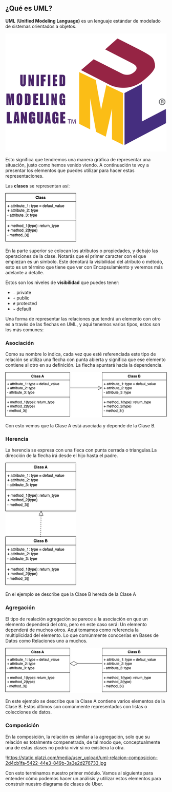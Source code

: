 ## ¿Qué es UML?

**UML** (**Unified Modeling Language)** es un lenguaje estándar de modelado de sistemas orientados a objetos.

![logo](./img/UML_logo.svg.png)

Esto significa que tendremos una manera gráfica de representar una situación, justo como hemos venido viendo. A continuación te voy a presentar los elementos que puedes utilizar para hacer estas representaciones.

Las **clases** se representan así:

![class](./img/class.png)

En la parte superior se colocan los atributos o propiedades, y debajo las operaciones de la clase. Notarás que el primer caracter con el que empiezan es un símbolo. Este denotará la visibilidad del atributo o método, esto es un término que tiene que ver con Encapsulamiento y veremos más adelante a detalle.

Estos son los niveles de **visibilidad** que puedes tener:

* `-` private
* `+` public
* `#` protected
* `~` default

Una forma de representar las relaciones que tendrá un elemento con otro es a través de las flechas en UML, y aquí tenemos varios tipos, estos son los más comunes:

### Asociación

Como su nombre lo indica, cada vez que esté referenciada este tipo de relación se utiliza una flecha con punta abierta y significa que ese elemento contiene al otro en su definición. La flecha apuntará hacia la dependencia.

![association](./img/association.png)

Con esto vemos que la Clase A está asociada y depende de la Clase B.

### Herencia

La herencia se expresa con una fleca con punta cerrada o triangulas.La dirección de la flecha irá desde el hijo hasta el padre.

![implements](./img/implements.png)

En el ejemplo se describe que la Clase B hereda de la Clase A

### Agregación

El tipo de realación agregación se parece a la asociación en que un elemento dependerá del otro, pero en este caso será: Un elemento dependerá de muchos otros. Aquí tomamos como referencia la multiplicidad del elemento. Lo que comúnmente conocerías en Bases de Datos como Relaciones uno a muchos.

![aggregation](./img/aggregation.png)

En este ejemplo se describe que la Clase A contiene varios elementos de la Clase B. Estos últimos son comúnmente representados con listas o colecciones de datos.

### Composición

En la composición, la relación es similar a la agregación, solo que su relación es totalmente compenetrada, de tal modo que, conceptualmente una de estas clases no podría vivir si no existiera la otra.

!https://static.platzi.com/media/user_upload/uml-relacion-composicion-2d4cb1fa-5422-44e3-849b-3a3e2d276733.jpg

Con esto terminamos nuestro primer módulo. Vamos al siguiente para entender cómo podemos hacer un análisis y utilizar estos elementos para construir nuestro diagrama de clases de Uber.